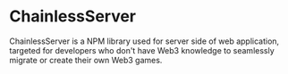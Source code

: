# ChainlessServer
ChainlessServer is a NPM library used for server side of web application, targeted for developers who don't have Web3 knowledge to seamlessly migrate or create their own Web3 games.
